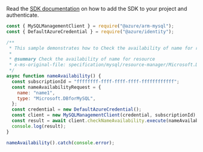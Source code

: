 Read the [SDK documentation](https://github.com/Azure/azure-sdk-for-js/blob/%40azure%2Farm-mysql_5.0.1/sdk/mysql/arm-mysql/README.md) on how to add the SDK to your project and authenticate.

```javascript
const { MySQLManagementClient } = require("@azure/arm-mysql");
const { DefaultAzureCredential } = require("@azure/identity");

/**
 * This sample demonstrates how to Check the availability of name for resource
 *
 * @summary Check the availability of name for resource
 * x-ms-original-file: specification/mysql/resource-manager/Microsoft.DBforMySQL/stable/2017-12-01/examples/CheckNameAvailability.json
 */
async function nameAvailability() {
  const subscriptionId = "ffffffff-ffff-ffff-ffff-ffffffffffff";
  const nameAvailabilityRequest = {
    name: "name1",
    type: "Microsoft.DBforMySQL",
  };
  const credential = new DefaultAzureCredential();
  const client = new MySQLManagementClient(credential, subscriptionId);
  const result = await client.checkNameAvailability.execute(nameAvailabilityRequest);
  console.log(result);
}

nameAvailability().catch(console.error);
```
